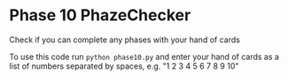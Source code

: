 # Phase 10 PhazeChecker
Check if you can complete any phases with your hand of cards


To use this code run
```python phase10.py```
and enter your hand of cards as a list of numbers separated by spaces, e.g. "1 2 3 4 5 6 7 8 9 10"
